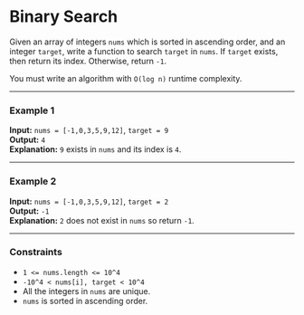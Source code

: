 # Binary Search

Given an array of integers `nums` which is sorted in ascending order, and an integer `target`, write a function to search `target` in `nums`. If `target` exists, then return its index. Otherwise, return `-1`.

You must write an algorithm with `O(log n)` runtime complexity.

---

### Example 1

**Input:** `nums = [-1,0,3,5,9,12]`, `target = 9`  
**Output:** `4`  
**Explanation:** `9` exists in `nums` and its index is `4`.

---

### Example 2

**Input:** `nums = [-1,0,3,5,9,12]`, `target = 2`  
**Output:** `-1`  
**Explanation:** `2` does not exist in `nums` so return `-1`.

---

### Constraints

- `1 <= nums.length <= 10^4`
- `-10^4 < nums[i], target < 10^4`
- All the integers in `nums` are unique.
- `nums` is sorted in ascending order.
